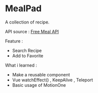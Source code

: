 # MealPad

A collection of recipe.

API source : [Free Meal API](https://www.themealdb.com/api.php)

Feature : 
- Search Recipe
- Add to Favorite

What i learned : 
- Make a reusable component
- Vue watchEffect() , KeepAlive , Teleport
- Basic usage of MotionOne
